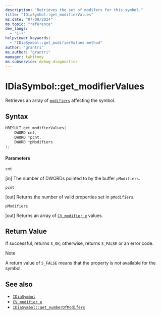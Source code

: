 ```yaml
---
description: "Retrieves the set of modifers for this symbol."
title: "IDiaSymbol::get_modifierValues"
ms.date: "07/09/2024"
ms.topic: "reference"
dev_langs:
  - "C++"
helpviewer_keywords:
  - "IDiaSymbol::get_modifierValues method"
author: "grantri"
ms.author: "grantri"
manager: twhitney
ms.subservice: debug-diagnostics
---
```

# IDiaSymbol::get_modifierValues

Retrieves an array of [`modifiers`](../../debugger/debug-interface-access/cv-modifier-e.md) affecting the symbol.

## Syntax

```C++
HRESULT get_modifierValues(
    DWORD cnt,
    DWORD *pcnt,
    DWORD *pModifiers
);
```

#### Parameters

 `cnt`

[in] The number of DWORDs pointed to by the buffer `pModifiers`.

 `pcnt`

[out] Returns the number of valid properties set in `pModifiers`. 

 `pModifiers`

[out] Returns an array of [`CV_modifier_e`](../../debugger/debug-interface-access/cv-modifier-e.md) values.

## Return Value

 If successful, returns `S_OK`; otherwise, returns `S_FALSE` or an error code.

> [!NOTE]
> A return value of `S_FALSE` means that the property is not available for the symbol.

## See also

- [`IDiaSymbol`](../../debugger/debug-interface-access/idiasymbol.md)
- [`CV_modifier_e`](../../debugger/debug-interface-access/cv-modifier-e.md)
- [`IDiaSymbol::get_numberOfModifers`](../../debugger/debug-interface-access/idiasymbol-get-numberofmodifiers.md)
